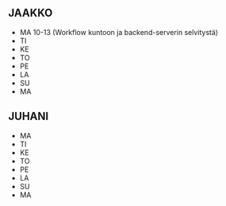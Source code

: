 ## JAAKKO

* MA 10-13 (Workflow kuntoon ja backend-serverin selvitystä)
* TI
* KE
* TO
* PE
* LA
* SU
* MA

## JUHANI

* MA
* TI
* KE
* TO
* PE
* LA
* SU
* MA
